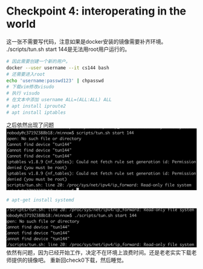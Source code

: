 <!--
 * @Date: 2024-07-31 22:54:31
 * @LastEditors: LiShangHeng
 * @LastEditTime: 2024-07-31 23:22:14
 * @FilePath: /CS144/lab4.md
-->

# Checkpoint 4: interoperating in the world

这一张不需要写代码，注意如果是docker安装的镜像需要补齐环境。
./scripts/tun.sh start 144是无法用root用户运行的。

```zsh
# 因此需要创建一个新的用户。
docker --user username --it cs144 bash
# 还需要进入root
echo 'username:passwd123' | chpasswd
# 下载vim修改visudo
# 执行 visudo
# 在文本中添加 username ALL=(ALL:ALL) ALL
# apt install iproute2
# apt install iptables
```
之后依然出现了问题
![alt text](image-8.png)
```zsh
# apt-get install systemd
```
![alt text](image-9.png)
依然有问题，因为已经开始工作，决定不在环境上浪费时间。还是老老实实下载老师提供的镜像吧。
重新回check0下载，然后睡觉。